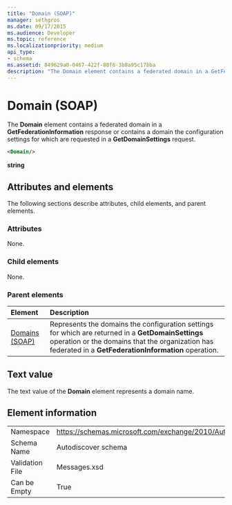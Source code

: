 ```yaml
---
title: "Domain (SOAP)"
manager: sethgros
ms.date: 09/17/2015
ms.audience: Developer
ms.topic: reference
ms.localizationpriority: medium
api_type:
- schema
ms.assetid: 849629a0-0467-422f-88f6-3b8a95c17bba
description: "The Domain element contains a federated domain in a GetFederationInformation response or contains a domain the configuration settings for which are requested in a GetDomainSettings request."
---
```


# Domain (SOAP)

The **Domain** element contains a federated domain in a **GetFederationInformation** response or contains a domain the configuration settings for which are requested in a **GetDomainSettings** request. 
  
```XML
<Domain/> 
```

 **string**
## Attributes and elements

The following sections describe attributes, child elements, and parent elements.
  
### Attributes

None.
  
### Child elements

None.
  
### Parent elements

|**Element**|**Description**|
|:-----|:-----|
|[Domains (SOAP)](domains-soap.md) <br/> |Represents the domains the configuration settings for which are returned in a **GetDomainSettings** operation or the domains that the organization has federated in a **GetFederationInformation** operation.  <br/> |
   
## Text value

The text value of the **Domain** element represents a domain name. 
  
## Element information

|||
|:-----|:-----|
|Namespace  <br/> |https://schemas.microsoft.com/exchange/2010/Autodiscover  <br/> |
|Schema Name  <br/> |Autodiscover schema  <br/> |
|Validation File  <br/> |Messages.xsd  <br/> |
|Can be Empty  <br/> |True  <br/> |
   

